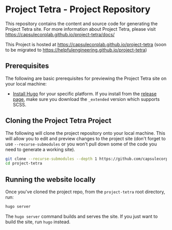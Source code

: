 # Project Tetra - Project Repository
This repository contains the content and source code for generating the Project Tetra site.
For more information about Project Tetra, please visit https://capsulecorplab.github.io/project-tetra/docs/

This Project is hosted at https://capsulecorplab.github.io/project-tetra (soon to be migrated to https://helpfulengineering.github.io/project-tetra)

## Prerequisites

The following are basic prerequisites for previewing the Project Tetra site on your local machine:

- [Install Hugo](https://gohugo.io/getting-started/installing/) for your specific platform.
  If you install from the [release page](https://github.com/gohugoio/hugo/releases),
  make sure you download the `_extended` version which supports SCSS.

## Cloning the Project Tetra Project

The following will clone the project repository onto your local machine.
This will allow you to edit and preview changes to the project site
(don't forget to use `--recurse-submodules` or you won't pull down some of the code you need to generate a working site).

```bash
git clone --recurse-submodules --depth 1 https://github.com/capsulecorplab/project-tetra.git
cd project-tetra
```

## Running the website locally

Once you've cloned the project repo, from the `project-tetra` root directory, run:

```bash
hugo server
```

The `hugo server` command builds and serves the site.
If you just want to build the site, run `hugo` instead.
